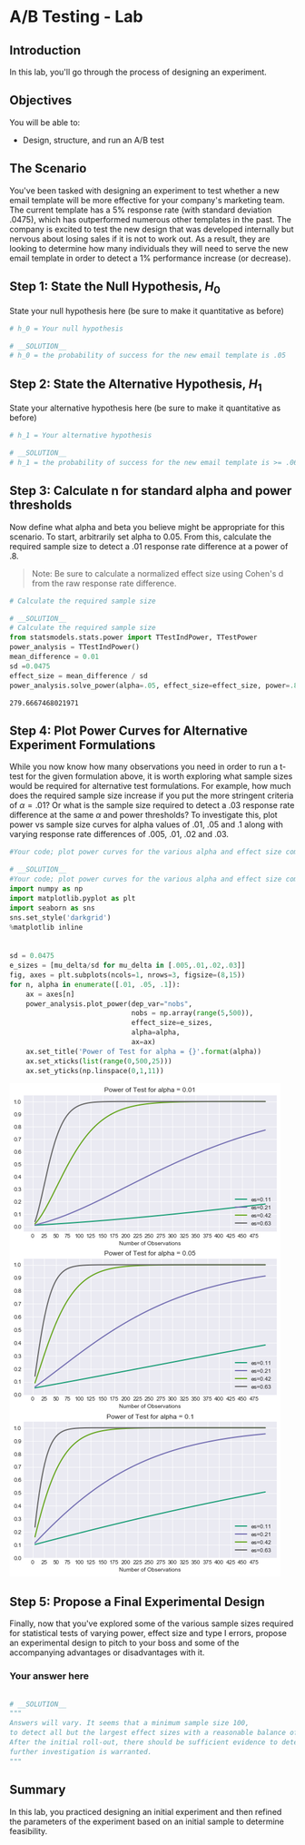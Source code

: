 
# A/B Testing - Lab

## Introduction

In this lab, you'll go through the process of designing an experiment.

## Objectives
You will be able to:

* Design, structure, and run an A/B test


## The Scenario

You've been tasked with designing an experiment to test whether a new email template will be more effective for your company's marketing team. The current template has a 5% response rate (with standard deviation .0475), which has outperformed numerous other templates in the past. The company is excited to test the new design that was developed internally but nervous about losing sales if it is not to work out. As a result, they are looking to determine how many individuals they will need to serve the new email template in order to detect a 1% performance increase (or decrease).


## Step 1: State the Null Hypothesis, $H_0$

State your null hypothesis here (be sure to make it quantitative as before)


```python
# h_0 = Your null hypothesis
```


```python
# __SOLUTION__
# h_0 = the probability of success for the new email template is .05
```

## Step 2: State the Alternative Hypothesis, $H_1$

State your alternative hypothesis here (be sure to make it quantitative as before)


```python
# h_1 = Your alternative hypothesis
```


```python
# __SOLUTION__
# h_1 = the probability of success for the new email template is >= .06
```

## Step 3: Calculate n for standard alpha and power thresholds

Now define what alpha and beta you believe might be appropriate for this scenario.
To start, arbitrarily set alpha to 0.05. From this, calculate the required sample size to detect a .01 response rate difference at a power of .8.

> Note: Be sure to calculate a normalized effect size using Cohen's d from the raw response rate difference.


```python
# Calculate the required sample size
```


```python
# __SOLUTION__ 
# Calculate the required sample size 
from statsmodels.stats.power import TTestIndPower, TTestPower
power_analysis = TTestIndPower()
mean_difference = 0.01
sd =0.0475
effect_size = mean_difference / sd
power_analysis.solve_power(alpha=.05, effect_size=effect_size, power=.80, alternative='larger')
```




    279.6667468021971



## Step 4: Plot Power Curves for Alternative Experiment Formulations

While you now know how many observations you need in order to run a t-test for the given formulation above, it is worth exploring what sample sizes would be required for alternative test formulations. For example, how much does the required sample size increase if you put the more stringent criteria of $\alpha=.01$? Or what is the sample size required to detect a .03 response rate difference at the same $\alpha$ and power thresholds? To investigate this, plot power vs sample size curves for alpha values of .01, .05 and .1 along with varying response rate differences of .005, .01, .02 and .03.


```python
#Your code; plot power curves for the various alpha and effect size combinations
```


```python
# __SOLUTION__ 
#Your code; plot power curves for the various alpha and effect size combinations
import numpy as np
import matplotlib.pyplot as plt
import seaborn as sns
sns.set_style('darkgrid')
%matplotlib inline


sd = 0.0475
e_sizes = [mu_delta/sd for mu_delta in [.005,.01,.02,.03]]
fig, axes = plt.subplots(ncols=1, nrows=3, figsize=(8,15))
for n, alpha in enumerate([.01, .05, .1]):
    ax = axes[n]
    power_analysis.plot_power(dep_var="nobs",
                              nobs = np.array(range(5,500)),
                              effect_size=e_sizes,
                              alpha=alpha,
                              ax=ax)
    ax.set_title('Power of Test for alpha = {}'.format(alpha))
    ax.set_xticks(list(range(0,500,25)))
    ax.set_yticks(np.linspace(0,1,11))
```


![png](index_files/index_13_0.png)


## Step 5: Propose a Final Experimental Design

Finally, now that you've explored some of the various sample sizes required for statistical tests of varying power, effect size and type I errors, propose an experimental design to pitch to your boss and some of the accompanying advantages or disadvantages with it.

### Your answer here


```python

```


```python
# __SOLUTION__
"""
Answers will vary. It seems that a minimum sample size 100, 
to detect all but the largest effect sizes with a reasonable balance of alpha and power. 
After the initial roll-out, there should be sufficient evidence to determine whether 
further investigation is warranted.
"""
```

## Summary

In this lab, you practiced designing an initial experiment and then refined the parameters of the experiment based on an initial sample to determine feasibility.
